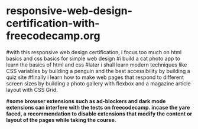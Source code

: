 # responsive-web-design-certification-with-freecodecamp.org
#with this responsive web design certification, i focus too much on html basics and css basics for simple web design 
#i build a cat photo app to learn the basics of html and css 
#later i shall learn modern techniques like CSS variables by building a penguin and the best accessibility by building a quiz site 
#finally i learn how to make web pages that respond to different screen sizes by building a photo gallery with flexbox and a magazine article layout with CSS Grid.

#**some browser extensions such as ad-blockers and dark mode extensions can interfere with the tests on freecodecamp. incase the yare faced, a recommendation to disable extensions that modify the content or layout of the pages while taking the course.**
